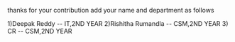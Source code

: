 thanks for your contribution
add your name and department as follows

1)Deepak Reddy -- IT,2ND YEAR
2)Rishitha Rumandla  -- CSM,2ND YEAR 
3) CR -- CSM,2ND YEAR
